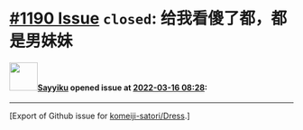 # [\#1190 Issue](https://github.com/komeiji-satori/Dress/issues/1190) `closed`: 给我看傻了都，都是男妹妹

#### <img src="https://avatars.githubusercontent.com/u/77047823?u=eba0f3dc61a0a812855bdb47f83da4b622a86c76&v=4" width="50">[Sayyiku](https://github.com/Sayyiku) opened issue at [2022-03-16 08:28](https://github.com/komeiji-satori/Dress/issues/1190):






-------------------------------------------------------------------------------



[Export of Github issue for [komeiji-satori/Dress](https://github.com/komeiji-satori/Dress).]
